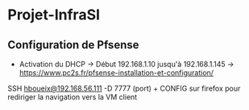 # Projet-InfraSI

## Configuration de Pfsense

- Activation du DHCP
  -> Début 192.168.1.10 jusqu'à 192.168.1.145
  -> https://www.pc2s.fr/pfsense-installation-et-configuration/
  
  
 SSH hboueix@192.168.56.111 -D 7777 (port) + CONFIG sur firefox pour rediriger la navigation vers la VM client
 
 
  





